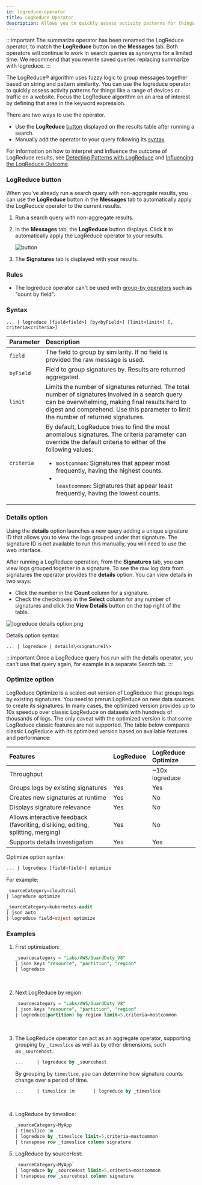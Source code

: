 ```yaml
---
id: logreduce-operator
title: LogReduce Operator
description: Allows you to quickly assess activity patterns for things like a range of devices or traffic on a website.
---
```


:::important
The summarize operator has been renamed the LogReduce operator, to match the **LogReduce** button on the **Messages** tab. Both operators will continue to work in search queries as synonyms for a limited time. We recommend that you rewrite saved queries replacing summarize with logreduce.
:::

The LogReduce&reg; algorithm uses fuzzy logic to group messages together based on string and pattern similarity. You can use the logreduce operator to quickly assess activity patterns for things like a range of devices or traffic on a website. Focus the LogReduce algorithm on an area of interest by defining that area in the keyword expression.

There are two ways to use the operator.

* Use the **LogReduce** [button](#logreduce-button) displayed on the results table after running a search.
* Manually add the operator to your query following its [syntax](#syntax).

For information on how to interpret and influence the outcome of LogReduce results, see [Detecting Patterns with LogReduce](detect-patterns-with-logreduce.md) and [Influencing the LogReduce Outcome](influence-the-logreduce-outcome.md).

### LogReduce button

When you've already run a search query with non-aggregate results, you can use the **LogReduce** button in the **Messages** tab to automatically apply the LogReduce operator to the current results.

1. Run a search query with non-aggregate results.
1. In the **Messages** tab, the **LogReduce** button displays. Click it to automatically apply the LogReduce operator to your results.  

    ![button](/img/search/logreduce/logreduce-button.png)
     
1. The **Signatures** tab is displayed with your results. 

### Rules

* The logreduce operator can't be used with [group-by operators](/docs/search/search-query-language/group-aggregate-operators) such as "count by field".

### Syntax

`... | logreduce [field<field>] [by<byField>] [limit<limit>] [, criteria<criteria>]`

| Parameter | Description |
| :-- | :-- |
| `field` | The field to group by similarity. If no field is provided the raw message is used. |
| `byField` | Field to group signatures by. Results are returned aggregated. |
| `limit` | Limits the number of signatures returned. The total number of signatures involved in a search query can be overwhelming, making final results hard to digest and comprehend. Use this parameter to limit the number of returned signatures. |
| `criteria` | By default, LogReduce tries to find the most anomalous signatures. The criteria parameter can override the default criteria to either of the following values:<ul><li>`mostcommon`: Signatures that appear most frequently, having the highest counts.<li></li>`leastcommon`: Signatures that appear least frequently, having the lowest counts.</li></ul> |

### Details option

Using the **details** option launches a new query adding a unique signature ID that allows you to view the logs grouped under that signature. The signature ID is not available to run this manually, you will need to use the web interface.

After running a LogReduce operation, from the **Signatures** tab, you can view logs grouped together in a signature. To see the raw log data from signatures the operator provides the **details** option. You can view details in two ways:

* Click the number in the **Count** column for a signature.
* Check the checkboxes in the **Select** column for any number of signatures and click the **View Details** button on the top right of the table.

![logreduce details option.png](/img/search/logreduce/logreduce-details-option.png)

Details option syntax:

`... | logreduce | details\<signatureI\>`

:::important
Once a LogReduce query has run with the details operator, you can't use that query again, for example in a separate Search tab.
:::

### Optimize option

LogReduce Optimize is a scaled-out version of LogReduce that groups logs by existing signatures. You need to prerun LogReduce on new data sources to create its signatures. In many cases, the optimized version provides up to 10x speedup over classic LogReduce on datasets with hundreds of thousands of logs. The only caveat with the optimized version is that some LogReduce classic features are not supported. The table below compares classic LogReduce with its optimized version based on available features and performance:

| Features | LogReduce | LogReduce Optimize |
| :-- | :-- | :-- |
| Throughput |   | \~10x logreduce |
| Groups logs by existing signatures | Yes | Yes |
| Creates new signatures at runtime | Yes | No |
| Displays signature relevance | Yes | No |
| Allows interactive feedback (favoriting, disliking, editing, splitting, merging) | Yes | No |
| Supports details investigation | Yes | Yes |

Optimize option syntax:

```sql
... | logreduce [field<field>] optimize
```

For example:

```sql
_sourceCategory=cloudtrail  
| logreduce optimize
```


```sql
_sourceCategory=kubernetes-audit
| json auto
| logreduce field=object optimize
```

### Examples

1. First optimization:

    ```sql
    _sourcecategory = "Labs/AWS/GuardDuty_V8"
    | json keys "resource", "partition", "region"
    | logreduce
    ```
     
1. Next LogReduce by region:

    ```sql
    _sourcecategory = "Labs/AWS/GuardDuty_V8"
    | json keys "resource", "partition", "region"
    | logreduce(partition) by region limit=5,criteria=mostcommon
    ```
     
1. The LogReduce operator can act as an aggregate operator, supporting grouping by `_timeslice` as well as by other dimensions, such as `_sourcehost`.  

    ```sql
    ...     | logreduce by _sourcehost
    ```

    By grouping by `timeslice`, you can determine how signature counts
    change over a period of time.   

    ```sql
    ...     | timeslice 1m       | logreduce by _timeslice
    ```  

     
1. LogReduce by timeslice:

    ```sql
    _sourceCategory=MyApp
    | timeslice 1m
    | logreduce by _timeslice limit=5,criteria=mostcommon
    | transpose row _timeslice column signature
    ```

1. LogReduce by sourceHost:

    ```sql
    _sourceCategory=MyApp`  
    | logreduce by _sourceHost limit=5,criteria=mostcommon
    | transpose row _sourcehost column signature
    ```

